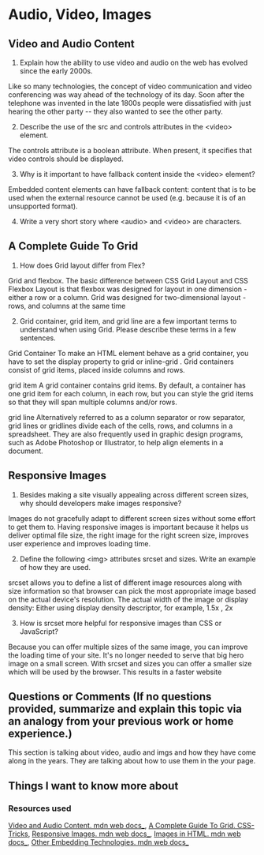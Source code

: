 # Audio, Video, Images

## Video and Audio Content

1. Explain how the ability to use video and audio on the web has evolved since the early 2000s.

Like so many technologies, the concept of video communication and video conferencing was way ahead of the technology of its day. Soon after the telephone was invented in the late 1800s people were dissatisfied with just hearing the other party -- they also wanted to see the other party.

2. Describe the use of the src and controls attributes in the \<video> element.

The controls attribute is a boolean attribute. When present, it specifies that video controls should be displayed.

3. Why is it important to have fallback content inside the \<video> element?

Embedded content elements can have fallback content: content that is to be used when the external resource cannot be used (e.g. because it is of an unsupported format).

4. Write a very short story where \<audio> and \<video> are characters.

## A Complete Guide To Grid

1. How does Grid layout differ from Flex?

Grid and flexbox. The basic difference between CSS Grid Layout and CSS Flexbox Layout is that flexbox was designed for layout in one dimension - either a row or a column. Grid was designed for two-dimensional layout - rows, and columns at the same time

2. Grid container, grid item, and grid line are a few important terms to understand when using Grid. Please describe these terms in a few sentences.

Grid Container To make an HTML element behave as a grid container, you have to set the display property to grid or inline-grid . Grid containers consist of grid items, placed inside columns and rows.

grid item A grid container contains grid items. By default, a container has one grid item for each column, in each row, but you can style the grid items so that they will span multiple columns and/or rows.

grid line Alternatively referred to as a column separator or row separator, grid lines or gridlines divide each of the cells, rows, and columns in a spreadsheet. They are also frequently used in graphic design programs, such as Adobe Photoshop or Illustrator, to help align elements in a document.

## Responsive Images

1. Besides making a site visually appealing across different screen sizes, why should developers make images responsive?

Images do not gracefully adapt to different screen sizes without some effort to get them to. Having responsive images is important because it helps us deliver optimal file size, the right image for the right screen size, improves user experience and improves loading time.

2. Define the following \<img> attributes srcset and sizes. Write an example of how they are used.

srcset allows you to define a list of different image resources along with size information so that browser can pick the most appropriate image based on the actual device's resolution. The actual width of the image or display density: Either using display density descriptor, for example, 1.5x , 2x

3. How is srcset more helpful for responsive images than CSS or JavaScript?

Because you can offer multiple sizes of the same image, you can improve the loading time of your site. It's no longer needed to serve that big hero image on a small screen. With srcset and sizes you can offer a smaller size which will be used by the browser. This results in a faster website

## Questions or Comments (If no questions provided, summarize and explain this topic via an analogy from your previous work or home experience.)
This section is talking about video, audio and imgs and how they have come along in the years. They are talking about how to use them in the your page.
## Things I want to know more about

### Resources used

[Video and Audio Content. mdn web docs_](https://developer.mozilla.org/en-US/docs/Learn/HTML/Multimedia_and_embedding/Video_and_audio_content),
[A Complete Guide To Grid. CSS-Tricks](https://css-tricks.com/snippets/css/complete-guide-grid/),
[Responsive Images. mdn web docs_](https://developer.mozilla.org/en-US/docs/Learn/HTML/Multimedia_and_embedding/Responsive_images),
[Images in HTML. mdn web docs_](https://developer.mozilla.org/en-US/docs/Learn/HTML/Multimedia_and_embedding/Images_in_HTML),
[Other Embedding Technologies. mdn web docs_](https://developer.mozilla.org/en-US/docs/Learn/HTML/Multimedia_and_embedding/Other_embedding_technologies)
